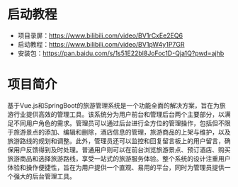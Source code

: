 # 启动教程

- 项目录屏：https://www.bilibili.com/video/BV1rCxEe2EQ6
- 启动教程：https://www.bilibili.com/video/BV1pW4y1P7GR
- 安装包：https://pan.baidu.com/s/1s51E22bl8JoFoc1D-Qja1Q?pwd=ajhb

# 项目简介
基于Vue.js和SpringBoot的旅游管理系统是一个功能全面的解决方案，旨在为旅游行业提供高效的管理工具。该系统分为用户前台和管理后台两个主要部分，以满足不同用户角色的需求。管理员可以通过后台进行全方位的管理操作，包括但不限于旅游景点的添加、编辑和删除，酒店信息的管理，旅游商品的上架与维护，以及旅游路线的规划和调整。此外，管理员还可以监控和回复留言板上的用户留言，确保用户反馈得到及时处理。普通用户则可以在前台浏览旅游景点、预订酒店、购买旅游商品和选择旅游路线，享受一站式的旅游服务体验。整个系统的设计注重用户体验和操作便捷性，旨在为用户提供一个直观、易用的平台，同时为管理员提供一个强大的后台管理工具。

